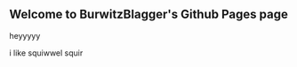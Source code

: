 ## Welcome to BurwitzBlagger's Github Pages page

heyyyyy


















































i like squiwwel squir
